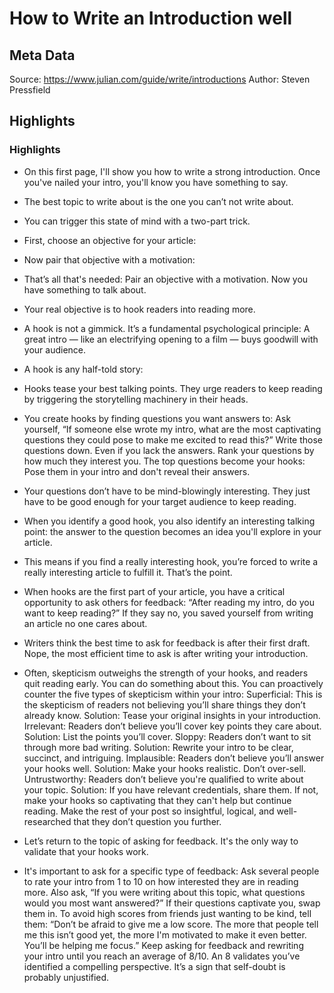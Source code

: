 # How to Write an Introduction well

## Meta Data

Source:  https://www.julian.com/guide/write/introductions 
Author: Steven Pressfield

## Highlights

### Highlights

- On this first page, I'll show you how to write a strong introduction. Once you've nailed your intro, you'll know you have something to say.
  
- The best topic to write about is the one you can’t not write about.
  
- You can trigger this state of mind with a two-part trick.
  
- First, choose an objective for your article:
  
- Now pair that objective with a motivation:
  
- That’s all that's needed: Pair an objective with a motivation. Now you have something to talk about.
- Your real objective is to hook readers into reading more.
  
- A hook is not a gimmick. It’s a fundamental psychological principle: A great intro — like an electrifying opening to a film — buys goodwill with your audience.
- A hook is any half-told story:
  
- Hooks tease your best talking points. They urge readers to keep reading by triggering the storytelling machinery in their heads.
  
- You create hooks by finding questions you want answers to:
  Ask yourself, “If someone else wrote my intro, what are the most captivating questions they could pose to make me excited to read this?”
  Write those questions down. Even if you lack the answers.
  Rank your questions by how much they interest you.
  The top questions become your hooks: Pose them in your intro and don't reveal their answers.
- Your questions don’t have to be mind-blowingly interesting. They just have to be good enough for your target audience to keep reading.
- When you identify a good hook, you also identify an interesting talking point: the answer to the question becomes an idea you'll explore in your article.
  
- This means if you find a really interesting hook, you’re forced to write a really interesting article to fulfill it.
  That’s the point.
  
- When hooks are the first part of your article, you have a critical opportunity to ask others for feedback: “After reading my intro, do you want to keep reading?”
  If they say no, you saved yourself from writing an article no one cares about.
  
- Writers think the best time to ask for feedback is after their first draft. Nope, the most efficient time to ask is after writing your introduction.
  
- Often, skepticism outweighs the strength of your hooks, and readers quit reading early. You can do something about this. You can proactively counter the five types of skepticism within your intro:
  Superficial: This is the skepticism of readers not believing you’ll share things they don’t already know.
  Solution: Tease your original insights in your introduction.‍
  Irrelevant: Readers don’t believe you’ll cover key points they care about.
  Solution: List the points you’ll cover.‍
  Sloppy: Readers don’t want to sit through more bad writing.
  Solution: Rewrite your intro to be clear, succinct, and intriguing.‍
  Implausible: Readers don’t believe you’ll answer your hooks well.
  Solution: Make your hooks realistic. Don’t over-sell.‍
  Untrustworthy: Readers don’t believe you're qualified to write about your topic.
  Solution: If you have relevant credentials, share them. If not, make your hooks so captivating that they can't help but continue reading. Make the rest of your post so insightful, logical, and well-researched that they don’t question you further.
- Let’s return to the topic of asking for feedback. It's the only way to validate that your hooks work.
  
- It's important to ask for a specific type of feedback:
  Ask several people to rate your intro from 1 to 10 on how interested they are in reading more. Also ask, “If you were writing about this topic, what questions would you most want answered?” If their questions captivate you, swap them in.
  To avoid high scores from friends just wanting to be kind, tell them: “Don’t be afraid to give me a low score. The more that people tell me this isn’t good yet, the more I'm motivated to make it even better. You’ll be helping me focus.”
  Keep asking for feedback and rewriting your intro until you reach an average of 8/10. An 8 validates you’ve identified a compelling perspective. It’s a sign that self-doubt is probably unjustified.
